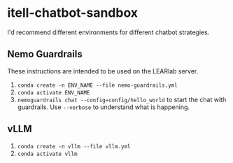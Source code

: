 # itell-chatbot-sandbox

I'd recommend different environments for different chatbot strategies.

## Nemo Guardrails

These instructions are intended to be used on the LEARlab server.

1. `conda create -n ENV_NAME --file nemo-guardrails.yml`
2. `conda activate ENV_NAME`
3. `nemoguardrails chat --config=config/hello_world` to start the chat with guardrails. Use `--verbose` to understand what is happening.

## vLLM

1. `conda create -n vllm --file vllm.yml`
2. `conda activate vllm`